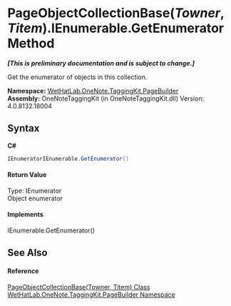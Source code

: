 # PageObjectCollectionBase(*Towner*, *Titem*).IEnumerable.GetEnumerator Method 
 _**\[This is preliminary documentation and is subject to change.\]**_

Get the enumerator of objects in this collection.

**Namespace:**&nbsp;<a href="56352230-71f2-f4b7-63a8-983965663af5">WetHatLab.OneNote.TaggingKit.PageBuilder</a><br />**Assembly:**&nbsp;OneNoteTaggingKit (in OneNoteTaggingKit.dll) Version: 4.0.8132.18004

## Syntax

**C#**<br />
``` C#
IEnumeratorIEnumerable.GetEnumerator()
```


#### Return Value
Type: IEnumerator<br />Object enumerator

#### Implements
IEnumerable.GetEnumerator()<br />

## See Also


#### Reference
<a href="c5ad82e0-0fdd-bbe5-7422-61f37e0f78d2">PageObjectCollectionBase(Towner, Titem) Class</a><br /><a href="56352230-71f2-f4b7-63a8-983965663af5">WetHatLab.OneNote.TaggingKit.PageBuilder Namespace</a><br />